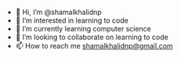 - 👋 Hi, I’m @shamalkhalidnp
- 👀 I’m interested in learning to code
- 🌱 I’m currently learning computer science
- 💞️ I’m looking to collaborate on learning to code
- 📫 How to reach me shamalkhalidnp@gmail.com

<!---
shamalkhalidnp/shamalkhalidnp is a ✨ special ✨ repository because its `README.md` (this file) appears on your GitHub profile.
You can click the Preview link to take a look at your changes.
--->

